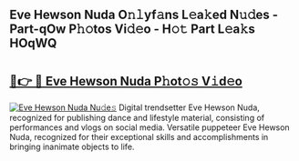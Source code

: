 ## Eve Hewson Nuda O𝚗𝚕yf𝚊ns L𝚎a𝚔ed N𝚞𝚍es - Part-qOw P𝚑𝚘tos Vi𝚍𝚎o - H𝚘𝚝 Part L𝚎a𝚔s HOqWQ

# <h2><a href="http://kf3jcd.oniu.top/?m=Eve+Hewson+Nuda">🔗👉 🔴 Eve Hewson Nuda P𝚑ot𝚘𝚜 V𝚒d𝚎o</a></h2>

[![Eve Hewson Nuda Nu𝚍e𝚜](https://i.imgur.com/0qMVB7G.gif)](http://kf3jcd.oniu.top/?m=Eve+Hewson+Nuda)
Digital trendsetter Eve Hewson Nuda, recognized for publishing dance and lifestyle material, consisting of performances and vlogs on social media. Versatile puppeteer Eve Hewson Nuda, recognized for their exceptional skills and accomplishments in bringing inanimate objects to life.  
